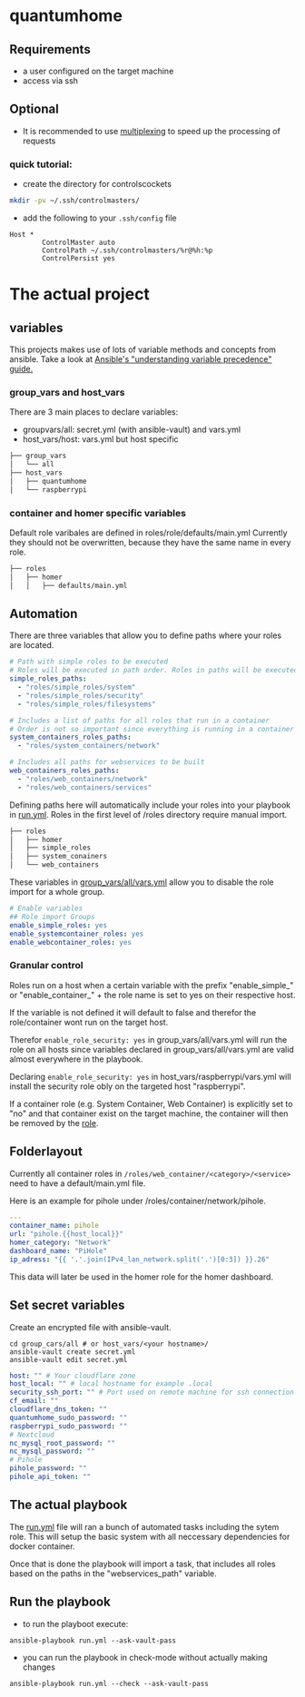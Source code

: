 # quantumhome

## Requirements

- a user configured on the target machine 
- access via ssh


## Optional

- It is recommended to use [multiplexing](https://en.wikibooks.org/wiki/OpenSSH/Cookbook/Multiplexing) to speed up the processing of requests

### quick tutorial:
- create the directory for controlscockets
```bash
mkdir -pv ~/.ssh/controlmasters/
```

- add the following to your `.ssh/config` file
```ssh
Host *
        ControlMaster auto
        ControlPath ~/.ssh/controlmasters/%r@%h:%p
        ControlPersist yes
```
# The actual project

## variables

This projects makes use of lots of variable methods and concepts from ansible.
Take a look at [Ansible's "understanding variable precedence" guide.](https://docs.ansible.com/ansible/latest/user_guide/playbooks_variables.html#understanding-variable-precedence)

### group_vars and host_vars
There are 3 main places to declare variables: 
- groupvars/all: secret.yml (with ansible-vault) and vars.yml
- host_vars/host: vars.yml but host specific
```bash
├── group_vars
│   └── all
├── host_vars
│   ├── quantumhome
│   └── raspberrypi
```
### container and homer specific variables

Default role varibales are defined in roles/role/defaults/main.yml
Currently they should not be overwritten, because they have the same name in every role.
```bash
├── roles
│   ├── homer
│   │   ├── defaults/main.yml
```

## Automation

There are three variables that allow you to define paths where your roles are located.

```yaml
# Path with simple roles to be executed
# Roles will be executed in path order. Roles in paths will be executed in alphabetical order.
simple_roles_paths:
  - "roles/simple_roles/system"
  - "roles/simple_roles/security"
  - "roles/simple_roles/filesystems"

# Includes a list of paths for all roles that run in a container
# Order is not so important since everything is running in a container
system_containers_roles_paths:
  - "roles/system_containers/network"

# Includes all paths for webservices to be built
web_containers_roles_paths:
  - "roles/web_containers/network"
  - "roles/web_containers/services"
```

Defining paths here will automatically include your roles into your playbook in [run.yml](run.yml). Roles in the first level of /roles directory require manual import.

```bash
├── roles
│   ├── homer
│   ├── simple_roles
│   ├── system_conainers
│   └── web_containers
```

These variables in [group_vars/all/vars.yml](https://github.com/quantumfate/quantumhome/blob/main/group_vars/all/vars.yml) allow you to disable the role import for a whole group.

```yaml
# Enable variables
## Role import Groups
enable_simple_roles: yes
enable_systemcontainer_roles: yes
enable_webcontainer_roles: yes
```

### Granular control

Roles run on a host when a certain variable with the prefix "enable_simple_" or "enable_container_" + the role name is set to yes on their respective host.

If the variable is not defined it will default to false and therefor the role/container wont run on the target host.

Therefor `enable_role_security: yes` in group_vars/all/vars.yml will run the role on all hosts since variables declared in group_vars/all/vars.yml are valid almost everywhere in the playbook.

Declaring `enable_role_security: yes` in host_vars/raspberrypi/vars.yml will install the security role obly on the targeted host "raspberrypi".

If a container role (e.g. System Container, Web Container) is explicitly set to "no" and that container exist on the target machine, the container will then be removed by the [role](https://github.com/quantumfate/quantumhome/blob/main/roles/simple_roles/system/essential_docker/tasks/main.yml).

## Folderlayout

Currently all container roles in `/roles/web_container/<category>/<service>` need to have a default/main.yml file. 

Here is an example for pihole under /roles/container/network/pihole.

```yaml
---
container_name: pihole
url: "pihole.{{host_local}}"
homer_category: "Network"
dashboard_name: "PiHole"
ip_adress: "{{ '.'.join(IPv4_lan_network.split('.')[0:3]) }}.26"
```

This data will later be used in the homer role for the homer dashboard.

## Set secret variables

Create an encrypted file with ansible-vault.

```
cd group_cars/all # or host_vars/<your hostname>/
ansible-vault create secret.yml
ansible-vault edit secret.yml
```

```yml
host: "" # Your cloudflare zone
host_local: "" # local hostname for example .local
security_ssh_port: "" # Port used on remote machine for ssh connection
cf_email: ""
cloudflare_dns_token: ""
quantumhome_sudo_password: ""
raspberrypi_sudo_password: ""
# Nextcloud
nc_mysql_root_password: ""
nc_mysql_password: ""
# Pihole
pihole_password: ""
pihole_api_token: ""
```

## The actual playbook

The [run.yml](run.yml) file will ran a bunch of automated tasks including the sytem role. This will setup the basic system with all neccessary dependencies for docker container.

Once that is done the playbook will import a task, that includes all roles based on the paths in the "webservices_path" variable.

## Run the playbook
- to run the playboot execute: 
```
ansible-playbook run.yml --ask-vault-pass
```
- you can run the playbook in check-mode without actually making changes
```
ansible-playbook run.yml --check --ask-vault-pass
```
